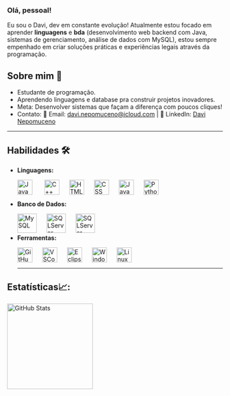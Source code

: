 ### Olá, pessoal!

Eu sou o Davi, dev em constante evolução! Atualmente estou  focado em aprender **linguagens** e **bda** (desenvolvimento web backend com Java, sistemas de gerenciamento, análise de dados com MySQL), estou sempre empenhado em criar soluções práticas e experiências legais através da programação.

<!---
davimp3/davimp3 is a ✨ special ✨ repository because its `README.md` (this file) appears on your GitHub profile.
You can click the Preview link to take a look at your changes.
--->
## Sobre mim 🤖
- Estudante de programação.
-  Aprendendo linguagens e database pra construir projetos inovadores.
-  Meta: Desenvolver sistemas que façam a diferença com poucos cliques!
-  Contato:
    📧 Email: [davi.nepomuceno@icloud.com](mailto:davi.nepomuceno@icloud.com) | 💼 LinkedIn: [Davi Nepomuceno](https://br.linkedin.com/in/davi-nepomuceno-30a8b9327)    

  
    

---



## Habilidades 🛠️
- **Linguagens:**   
    
   <img   
    align="left"
    alt="Java"  
    title="Java"  
    width="35px"
    style="padding-right:25px"
    src="https://cdn.jsdelivr.net/gh/devicons/devicon@latest/icons/java/java-original.svg" />

    <img
    align="left"
    alt="C++"
    title="C++"
    width="35px"
    style="padding-right:20px"
    src="https://cdn.jsdelivr.net/gh/devicons/devicon@latest/icons/cplusplus/cplusplus-plain.svg" />
    
    <img
    align="left"
    alt="HTML"
    title="HTML"
    width="35px"
    style="padding-right:20px" src="https://cdn.jsdelivr.net/gh/devicons/devicon@latest/icons/html5/html5-original.svg" />
    
    <img
    align="left"
    alt="CSS"
    title="CSS"
    width="35px"
    style="padding-right:20px"
    src="https://cdn.jsdelivr.net/gh/devicons/devicon@latest/icons/css3/css3-original.svg" />
    
    <img   
    align="left"  
    alt="JavaScript"  
    title="JavaScript"  
    width="35px"
    style="padding-right:20px"
    src="https://cdn.jsdelivr.net/gh/devicons/devicon@latest/icons/javascript/javascript-plain.svg" /> 
    
    <img
    align="left"
    alt="Python"
    title="Python"
    width="35px"
    style="padding-right:20px"
    src="https://cdn.jsdelivr.net/gh/devicons/devicon@latest/icons/python/python-original.svg" />
       
    <br/>
    <br/>
    
 - **Banco de Dados:**
    
    <img
    align="left"
    alt="MySQL"
    title="MySQL"
    width="45px"
    style="padding-right:20px"
    src="https://cdn.jsdelivr.net/gh/devicons/devicon@latest/icons/mysql/mysql-original-wordmark.svg" />

    <img
    align="left"
    alt="SQLServer"
    title="SQLServer"
    width="45px"
    style="padding-right:20px"
    src="https://cdn.jsdelivr.net/gh/devicons/devicon@latest/icons/microsoftsqlserver/microsoftsqlserver-plain-wordmark.svg" />
    
    <img
    align="left"
    alt="SQLServer"
    title="SQLServer"
    width="45px"
    style="padding-right:20px"
    src="https://cdn.jsdelivr.net/gh/devicons/devicon@latest/icons/oracle/oracle-original.svg" />
    
    <br/>
    <br/>
    
  - **Ferramentas:**
    
    <img
    align="left"
    alt="GitHub"
    title="GitHub"
    width="35px"
    style="padding-right:20px"
    src="https://cdn.jsdelivr.net/gh/devicons/devicon@latest/icons/github/github-original.svg" />

    <img
    align="left"
    alt="VSCode"
    title="VSCode"
    width="35px"
    style="padding-right:20px"
    src="https://cdn.jsdelivr.net/gh/devicons/devicon@latest/icons/vscode/vscode-original.svg" />
    
    <img
    align="left"
    alt="Eclipse"
    title="Eclipse"
    width="35px"
    style="padding-right:20px"
    src="https://cdn.jsdelivr.net/gh/devicons/devicon@latest/icons/eclipse/eclipse-original.svg" />
    
    <img
    align="left"
    alt="Windows"
    title="Windows"
    width="35px"
    style="padding-right:20px"
    src="https://cdn.jsdelivr.net/gh/devicons/devicon@latest/icons/windows11/windows11-original.svg" />
    
    <img
    align="left"
    alt="Linux"
    title="Linux"
    width="35px"
    style="padding-right:20px"
    src="https://cdn.jsdelivr.net/gh/devicons/devicon@latest/icons/linux/linux-original.svg" />
    
    <br/>
    <br/>
    
    ---
    
## Estatísticas📈:
 
  <p>
   <img 
    align="center" 
    alt="GitHub Stats" 
    height="200" 
    style="padding-right: 10px;" 
    src="https://github-readme-stats.vercel.app/api?username=davimp3&show_icons=true&theme=shadow_green&include_all_commits=true&locale=pt-br"
    />
  </p>

  

